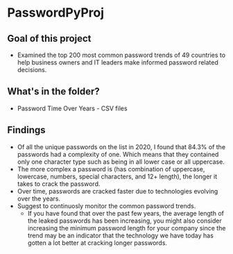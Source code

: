 # PasswordPyProj

## Goal of this project
- Examined the top 200 most common password trends of 49 countries to help business owners and IT leaders make informed password related decisions. 

## What's in the folder?
- Password Time Over Years - CSV files

## Findings
- Of all the unique passwords on the list in 2020, I found that 84.3% of the passwords had a complexity of one. Which means that they contained only one character type such as being in all lower case or all uppercase. 
- The more complex a password is (has combination of uppercase, lowercase, numbers, special characters, and 12+ length), the longer it takes to crack the password. 
- Over time, passwords are cracked faster due to technologies evolving over the years.
- Suggest to continuosly monitor the common password trends.
  - If you have found that over the past few years, the average length of the leaked passwords has been increasing, you might also consider increasing the minimum password length for your company since the trend may be an indicator that the technology we have today has gotten a lot better at cracking longer passwords.
